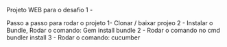 Projeto WEB para o desafio 1 -

Passo a passo para rodar o projeto
1- Clonar / baixar projeo
2 - Instalar o Bundle, Rodar o comando:
  Gem install bundle
2 - Rodar o comando no cmd 
bundler install
3 - Rodar o comando:
  cucumber
